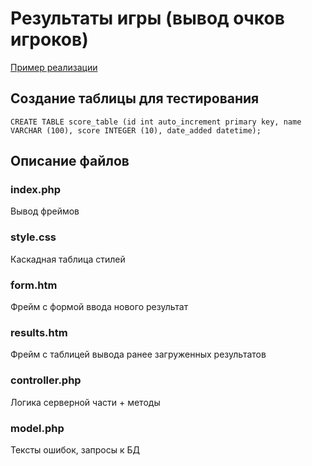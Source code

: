 # Результаты игры (вывод очков игроков)

[Пример реализации](http://test.polutin.ru/ "Пример")

## Создание таблицы для тестирования

`CREATE TABLE score_table (id int auto_increment primary key, name VARCHAR (100), score INTEGER (10), date_added datetime);`

## Описание файлов

### index.php
Вывод фреймов
### style.css
Каскадная таблица стилей
### form.htm
Фрейм с формой ввода нового результат
### results.htm
Фрейм с таблицей вывода ранее загруженных результатов
### controller.php
Логика серверной части + методы
### model.php
Тексты ошибок, запросы к БД
